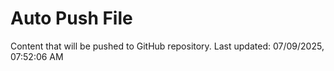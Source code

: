 # Auto Push File

Content that will be pushed to GitHub repository.
Last updated: 07/09/2025, 07:52:06 AM